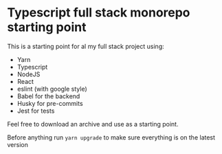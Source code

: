 # Typescript full stack monorepo starting point

 This is a starting point for al my full stack project using:
* Yarn
* Typescript
* NodeJS
* React
* eslint (with google style)
* Babel for the backend
* Husky for pre-commits
* Jest for tests

Feel free to download an archive and use as a starting point.

Before anything run `yarn upgrade` to make sure everything is on the latest version
